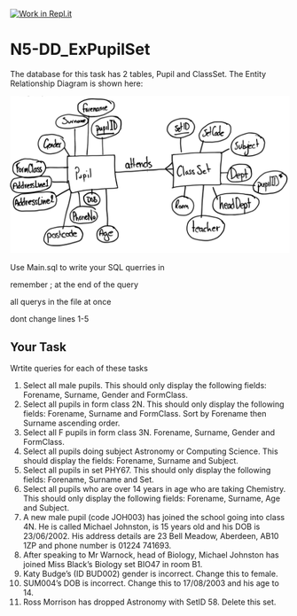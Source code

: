 [![Work in Repl.it](https://classroom.github.com/assets/work-in-replit-14baed9a392b3a25080506f3b7b6d57f295ec2978f6f33ec97e36a161684cbe9.svg)](https://classroom.github.com/online_ide?assignment_repo_id=4209289&assignment_repo_type=AssignmentRepo)
# N5-DD_ExPupilSet

The database for this task has 2 tables, Pupil and ClassSet. The Entity Relationship Diagram is shown here:

![databaseTables](/PupilSet_ERD.png)

Use Main.sql to write your SQL querries in

remember ; at the end of the query

all querys in the file at once

dont change lines 1-5

## Your Task

Wrtite queries for each of these tasks
1. Select all male pupils. This should only display the following fields: Forename, Surname, Gender and FormClass.
2. Select all pupils in form class 2N. This should only display the following fields: Forename, Surname and FormClass. Sort by Forename then Surname ascending order.
3. Select all F pupils in form class 3N. Forename, Surname, Gender and FormClass.
4. Select all pupils doing subject Astronomy or Computing Science. This should display the fields: Forename, Surname and Subject.
5. Select all pupils in set PHY67. This should only display the following fields: Forename, Surname and Set.
6. Select all pupils who are over 14 years in age who are taking Chemistry. This should only display the following fields: Forename, Surname, Age and Subject.
7. A new male pupil (code JOH003) has joined the school going into class 4N. He is called Michael Johnston, is 15 years old and his DOB is 23/06/2002. His address details are 23 Bell Meadow, Aberdeen, AB10 1ZP and phone number is 01224 741693.
8. After speaking to Mr Warnock, head of Biology, Michael Johnston has joined Miss Black’s Biology set BIO47 in room B1. 
9. Katy Budge’s (ID BUD002) gender is incorrect. Change this to female.
10. SUM004’s DOB is incorrect. Change this to 17/08/2003 and his age to 14.
11. Ross Morrison has dropped Astronomy with SetID 58. Delete this set.

